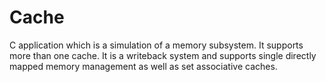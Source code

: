 Cache
=====

C application which is a simulation of a memory subsystem. It supports more than one cache. It is a writeback system and supports single directly mapped memory management as well as set associative caches.
